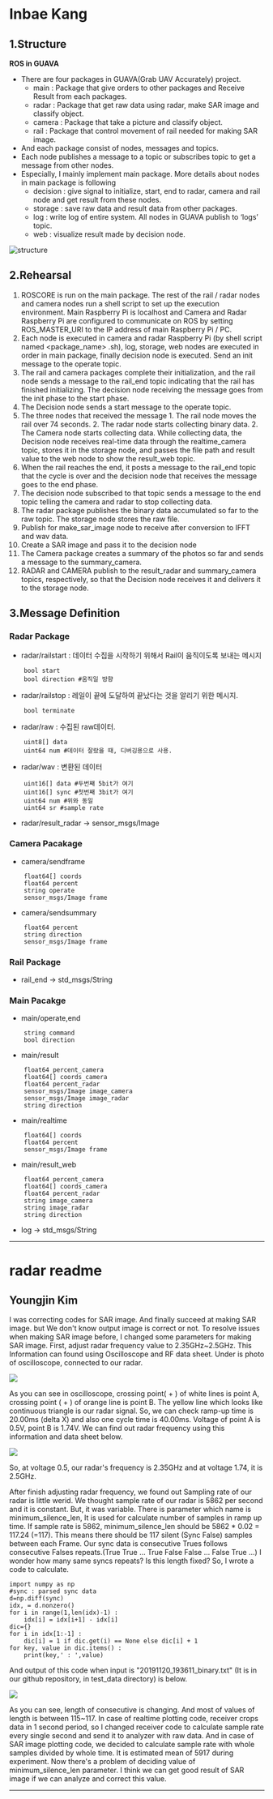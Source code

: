 
# **Inbae Kang**

## 1.Structure
**ROS in GUAVA**
  - There are four packages in GUAVA(Grab UAV Accurately) project.
    - main : Package that give orders to other packages and Receive Result from each packages.
    - radar : Package that get raw data using radar, make SAR image and classify object.
    - camera : Package that take a picture and classify object.
    - rail : Package that control movement of rail needed for making SAR image.
  - And each package consist of nodes, messages and topics.
  - Each node publishes a message to a topic or subscribes topic to get a message from other nodes.
  - Especially, I mainly implement main package. More details about nodes in main package is following
    - decision : give signal to initialize, start, end to radar, camera and rail node and get result from these nodes.
    - storage : save raw data and result data from other packages.
    - log : write log of entire system. All nodes in GUAVA publish to ‘logs’ topic.
    - web : visualize result made by decision node.

![structure](https://i.imgur.com/poalF5m.jpg)

## 2.Rehearsal
  1. ROSCORE is run on the main package. The rest of the rail / radar nodes and camera nodes run a shell script to set up the execution environment. Main Raspberry Pi is localhost and Camera and Radar Raspberry Pi are configured to communicate on ROS by setting ROS_MASTER_URI to the IP address of main Raspberry Pi / PC.
  2. Each node is executed in camera and radar Raspberry Pi (by shell script named <package_name> .sh), log, storage, web nodes are executed in order in main package, finally decision node is executed. Send an init message to the operate topic.
  3. The rail and camera packages complete their initialization, and the rail node sends a message to the rail_end topic indicating that the rail has finished initializing. The decision node receiving the message goes from the init phase to the start phase.
  4. The Decision node sends a start message to the operate topic.
  5. The three nodes that received the message 1. The rail node moves the rail over 74 seconds. 2. The radar node starts collecting binary data. 2. The Camera node starts collecting data. While collecting data, the Decision node receives real-time data through the realtime_camera topic, stores it in the storage node, and passes the file path and result value to the web node to show the result_web topic.
  6. When the rail reaches the end, it posts a message to the rail_end topic that the cycle is over and the decision node that receives the message goes to the end phase.
  7. The decision node subscribed to that topic sends a message to the end topic telling the camera and radar to stop collecting data.
  8. The radar package publishes the binary data accumulated so far to the raw topic. The storage node stores the raw file.
  9. Publish for make_sar_image node to receive after conversion to IFFT and wav data.
  10. Create a SAR image and pass it to the decision node
  11. The Camera package creates a summary of the photos so far and sends a message to the summary_camera.
  12. RADAR and CAMERA publish to the result_radar and summary_camera topics, respectively, so that the Decision node receives it and delivers it to the storage node.
 
## 3.Message Definition

### Radar Package

- radar/railstart : 데이터 수집을 시작하기 위해서 Rail이 움직이도록 보내는 메시지
```
    bool start
    bool direction #움직일 방향
```
- radar/railstop : 레일이 끝에 도달하여 끝났다는 것을 알리기 위한 메시지.
```
    bool terminate
```
- radar/raw : 수집된 raw데이터.
```
    uint8[] data
    uint64 num #데이터 잘랐을 때, 디버깅용으로 사용.
```
- radar/wav : 변환된 데이터
```
    uint16[] data #두번째 5bit가 여기
    uint16[] sync #첫번째 3bit가 여기
    uint64 num #위와 동일
    uint64 sr #sample rate
```
- radar/result_radar → sensor_msgs/Image

### Camera Pacakage

- camera/sendframe
```
    float64[] coords
    float64 percent
    string operate
    sensor_msgs/Image frame
```
- camera/sendsummary
```
    float64 percent
    string direction
    sensor_msgs/Image frame
```
### Rail Package

- rail_end → std_msgs/String

### Main Pacakge

- main/operate,end
```
    string command
    bool direction
```
- main/result
```
    float64 percent_camera
    float64[] coords_camera
    float64 percent_radar
    sensor_msgs/Image image_camera
    sensor_msgs/Image image_radar
    string direction
```
- main/realtime
```
    float64[] coords
    float64 percent
    sensor_msgs/Image frame
```
- main/result_web
```
    float64 percent_camera
    float64[] coords_camera
    float64 percent_radar
    string image_camera
    string image_radar
    string direction
```
- log → std_msgs/String

---
# radar readme

## Youngjin Kim

I was correcting codes for SAR image. And finally succeed at making SAR image. but We don't know output image is correct or not.
To resolve issues when making SAR image before, I changed some parameters for making SAR image. First, adjust radar frequency value to 2.35GHz~2.5GHz. This Information can found using Oscilloscope  and RF data sheet. Under is photo of oscilloscope, connected to our radar.

 

![](https://imgur.com/euWPaPX)

As you can see in oscilloscope, crossing point( + ) of white lines is point A, crossing point ( + ) of orange line is point B. The yellow line which looks like continuous triangle is our radar signal.  So, we can check ramp-up time is 20.00ms (delta X) and also one cycle time is 40.00ms. Voltage of point A is 0.5V, point B is 1.74V. We can find out radar frequency using this information and data sheet below.

![](https://imgur.com/CgoBpcu)

So, at voltage 0.5, our radar's frequency is 2.35GHz and at voltage 1.74, it is 2.5GHz.

After finish adjusting radar frequency, we found out Sampling rate of our radar is little werid. We thought sample rate of our radar is 5862 per second and it is constant. But, it was variable.  There is parameter which name is minimum_silence_len, It is used for calculate number of samples in ramp up time. If sample rate is 5862, minimum_silence_len should be 5862 * 0.02 = 117.24 (=117).  This means there should be 117 silent (Sync False) samples between each Frame. Our sync data is consecutive Trues follows consecutive Falses repeats.(True True ... True False False ... False True ...) I wonder how many same syncs repeats? Is this length fixed? So, I wrote a code to calculate.

    import numpy as np
    #sync : parsed sync data
    d=np.diff(sync)
    idx, = d.nonzero()
    for i in range(1,len(idx)-1) :
        idx[i] = idx[i+1] - idx[i]
    dic={}
    for i in idx[1:-1] :
        dic[i] = 1 if dic.get(i) == None else dic[i] + 1
    for key, value in dic.items() :
        print(key,' : ',value)

And output of this code when input is "20191120_193611_binary.txt" (It is in our github repository, in test_data directory) is below.

![](https://imgur.com/dkKioVo)

As you can see, length of consecutive is changing. And most of values of length is between 115~117. In case of realtime plotting code, receiver crops data in 1 second period, so I changed receiver code to calculate sample rate every single second and send it to analyzer with raw data. And in case of SAR image plotting code, we decided to calculate sample rate with whole samples divided by whole time. It is estimated mean of 5917 during experiment. Now there's a problem of deciding value of minimum_silence_len parameter. I think we can get good result of SAR image if we can analyze and correct this value.

---
